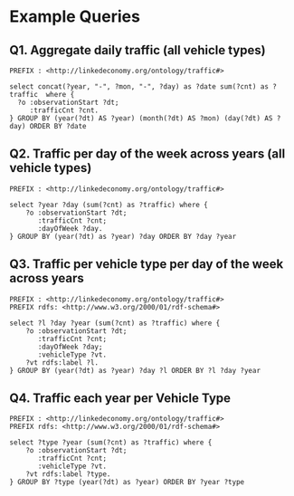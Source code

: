 # Example Queries

## Q1. Aggregate daily traffic (all vehicle types)
```
PREFIX : <http://linkedeconomy.org/ontology/traffic#>

select concat(?year, "-", ?mon, "-", ?day) as ?date sum(?cnt) as ?traffic  where {
  ?o :observationStart ?dt;
     :trafficCnt ?cnt.
} GROUP BY (year(?dt) AS ?year) (month(?dt) AS ?mon) (day(?dt) AS ?day) ORDER BY ?date
```

## Q2. Traffic per day of the week across years (all vehicle types)
```
PREFIX : <http://linkedeconomy.org/ontology/traffic#>

select ?year ?day (sum(?cnt) as ?traffic) where {
    ?o :observationStart ?dt;
       :trafficCnt ?cnt;
       :dayOfWeek ?day.
} GROUP BY (year(?dt) as ?year) ?day ORDER BY ?day ?year
```
## Q3. Traffic per vehicle type per day of the week across years
```
PREFIX : <http://linkedeconomy.org/ontology/traffic#>
PREFIX rdfs: <http://www.w3.org/2000/01/rdf-schema#>

select ?l ?day ?year (sum(?cnt) as ?traffic) where {
    ?o :observationStart ?dt;
       :trafficCnt ?cnt;
       :dayOfWeek ?day;
       :vehicleType ?vt.
    ?vt rdfs:label ?l.
} GROUP BY (year(?dt) as ?year) ?day ?l ORDER BY ?l ?day ?year
```
## Q4. Traffic each year per Vehicle Type
```
PREFIX : <http://linkedeconomy.org/ontology/traffic#>
PREFIX rdfs: <http://www.w3.org/2000/01/rdf-schema#>

select ?type ?year (sum(?cnt) as ?traffic) where {
    ?o :observationStart ?dt;
       :trafficCnt ?cnt;
       :vehicleType ?vt.
    ?vt rdfs:label ?type.
} GROUP BY ?type (year(?dt) as ?year) ORDER BY ?year ?type
```
